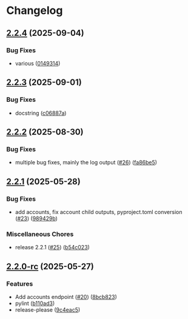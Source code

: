 # Changelog

## [2.2.4](https://github.com/thejoeker12/jamfpy-python-sdk-jamfpro/compare/v2.2.3...v2.2.4) (2025-09-04)


### Bug Fixes

* various ([0149314](https://github.com/thejoeker12/jamfpy-python-sdk-jamfpro/commit/0149314b494393038b1c89bb97fe8c4d418fa188))

## [2.2.3](https://github.com/thejoeker12/jamfpy-python-sdk-jamfpro/compare/v2.2.2...v2.2.3) (2025-09-01)


### Bug Fixes

* docstring ([c06887a](https://github.com/thejoeker12/jamfpy-python-sdk-jamfpro/commit/c06887a2b8c5a1a8bc4b4660f8caeefe450292b2))

## [2.2.2](https://github.com/thejoeker12/jamfpy-python-sdk-jamfpro/compare/v2.2.1...v2.2.2) (2025-08-30)


### Bug Fixes

* multiple bug fixes, mainly the log output ([#26](https://github.com/thejoeker12/jamfpy-python-sdk-jamfpro/issues/26)) ([fa86be5](https://github.com/thejoeker12/jamfpy-python-sdk-jamfpro/commit/fa86be5a17a3b848cb26191ea4e6bcdb560ae550))

## [2.2.1](https://github.com/thejoeker12/jamfpy-python-sdk-jamfpro/compare/v2.2.0-rc...v2.2.1) (2025-05-28)


### Bug Fixes

* add accounts, fix account child outputs, pyproject.toml conversion ([#23](https://github.com/thejoeker12/jamfpy-python-sdk-jamfpro/issues/23)) ([989429b](https://github.com/thejoeker12/jamfpy-python-sdk-jamfpro/commit/989429b4e4a886b9b6da3f55d30f7598407abd10))


### Miscellaneous Chores

* release 2.2.1 ([#25](https://github.com/thejoeker12/jamfpy-python-sdk-jamfpro/issues/25)) ([b54c023](https://github.com/thejoeker12/jamfpy-python-sdk-jamfpro/commit/b54c023e7e1c1e90fe22ded9a75b6df07ddad016))

## [2.2.0-rc](https://github.com/thejoeker12/jamfpy-python-sdk-jamfpro/compare/v2.1.0-rc...v2.2.0-rc) (2025-05-27)


### Features

* Add accounts endpoint ([#20](https://github.com/thejoeker12/jamfpy-python-sdk-jamfpro/issues/20)) ([8bcb823](https://github.com/thejoeker12/jamfpy-python-sdk-jamfpro/commit/8bcb823e29aad9bbd5df14f2568da26402cd9ae0))
* pylint ([b110ad3](https://github.com/thejoeker12/jamfpy-python-sdk-jamfpro/commit/b110ad39861edcb1eb6e217a6fd5dec092a215fb))
* release-please ([9c4eac5](https://github.com/thejoeker12/jamfpy-python-sdk-jamfpro/commit/9c4eac5763065c87d15c973c7995dccc59a15910))
